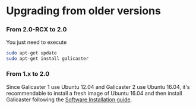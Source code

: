 Upgrading from older versions
=============================

### From 2.0-RCX to 2.0

You just need to execute
```bash
sudo apt-get update
sudo apt-get install galicaster
```

### From 1.x to 2.0
Since Galicaster 1 use Ubuntu 12.04 and Galicaster 2 use Ubuntu 16.04, it's recommendable to install a fresh image of Ubuntu 16.04 and then install Galicaster following the [Software Installation guide](../SoftwareInstallation.md).
